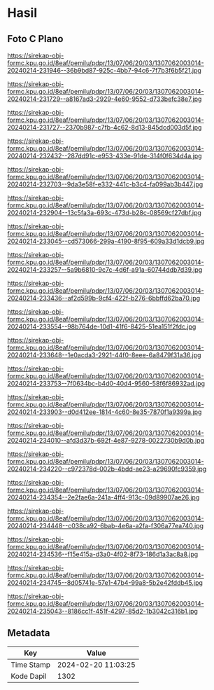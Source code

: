 # Hasil

## Foto C Plano

https://sirekap-obj-formc.kpu.go.id/8eaf/pemilu/pdpr/13/07/06/20/03/1307062003014-20240214-231946--36b9bd87-925c-4bb7-94c6-7f7b3f6b5f21.jpg

https://sirekap-obj-formc.kpu.go.id/8eaf/pemilu/pdpr/13/07/06/20/03/1307062003014-20240214-231729--a8167ad3-2929-4e60-9552-d733befc38e7.jpg

https://sirekap-obj-formc.kpu.go.id/8eaf/pemilu/pdpr/13/07/06/20/03/1307062003014-20240214-231727--2370b987-c7fb-4c62-8d13-845dcd003d5f.jpg

https://sirekap-obj-formc.kpu.go.id/8eaf/pemilu/pdpr/13/07/06/20/03/1307062003014-20240214-232432--287dd91c-e953-433e-91de-314f0f634d4a.jpg

https://sirekap-obj-formc.kpu.go.id/8eaf/pemilu/pdpr/13/07/06/20/03/1307062003014-20240214-232703--9da3e58f-e332-441c-b3c4-fa099ab3b447.jpg

https://sirekap-obj-formc.kpu.go.id/8eaf/pemilu/pdpr/13/07/06/20/03/1307062003014-20240214-232904--13c5fa3a-693c-473d-b28c-08569cf27dbf.jpg

https://sirekap-obj-formc.kpu.go.id/8eaf/pemilu/pdpr/13/07/06/20/03/1307062003014-20240214-233045--cd573066-299a-4190-8f95-609a33d1dcb9.jpg

https://sirekap-obj-formc.kpu.go.id/8eaf/pemilu/pdpr/13/07/06/20/03/1307062003014-20240214-233257--5a9b6810-9c7c-4d6f-a91a-60744ddb7d39.jpg

https://sirekap-obj-formc.kpu.go.id/8eaf/pemilu/pdpr/13/07/06/20/03/1307062003014-20240214-233436--af2d599b-9cf4-422f-b276-6bbffd62ba70.jpg

https://sirekap-obj-formc.kpu.go.id/8eaf/pemilu/pdpr/13/07/06/20/03/1307062003014-20240214-233554--98b764de-10d1-41f6-8425-51ea151f2fdc.jpg

https://sirekap-obj-formc.kpu.go.id/8eaf/pemilu/pdpr/13/07/06/20/03/1307062003014-20240214-233648--1e0acda3-2921-44f0-8eee-6a8479f31a36.jpg

https://sirekap-obj-formc.kpu.go.id/8eaf/pemilu/pdpr/13/07/06/20/03/1307062003014-20240214-233753--7f0634bc-b4d0-40d4-9560-58f6f86932ad.jpg

https://sirekap-obj-formc.kpu.go.id/8eaf/pemilu/pdpr/13/07/06/20/03/1307062003014-20240214-233903--d0d412ee-1814-4c60-8e35-7870f1a9399a.jpg

https://sirekap-obj-formc.kpu.go.id/8eaf/pemilu/pdpr/13/07/06/20/03/1307062003014-20240214-234010--afd3d37b-692f-4e87-9278-0022730b9d0b.jpg

https://sirekap-obj-formc.kpu.go.id/8eaf/pemilu/pdpr/13/07/06/20/03/1307062003014-20240214-234220--c972378d-002b-4bdd-ae23-a29690fc9359.jpg

https://sirekap-obj-formc.kpu.go.id/8eaf/pemilu/pdpr/13/07/06/20/03/1307062003014-20240214-234354--2e2fae6a-241a-4ff4-913c-09d89907ae26.jpg

https://sirekap-obj-formc.kpu.go.id/8eaf/pemilu/pdpr/13/07/06/20/03/1307062003014-20240214-234448--c038ca92-6bab-4e6a-a2fa-f306a77ea740.jpg

https://sirekap-obj-formc.kpu.go.id/8eaf/pemilu/pdpr/13/07/06/20/03/1307062003014-20240214-234536--f15e415a-d3a0-4f02-8f73-186d1a3ac8a8.jpg

https://sirekap-obj-formc.kpu.go.id/8eaf/pemilu/pdpr/13/07/06/20/03/1307062003014-20240214-234745--8d05741e-57e1-47b4-99a8-5b2e42fddb45.jpg

https://sirekap-obj-formc.kpu.go.id/8eaf/pemilu/pdpr/13/07/06/20/03/1307062003014-20240214-235043--8186cc1f-451f-4297-85d2-1b3042c316b1.jpg


## Metadata

| Key        | Value               |
| ---------- | ------------------- |
| Time Stamp | 2024-02-20 11:03:25 |
| Kode Dapil | 1302                |



